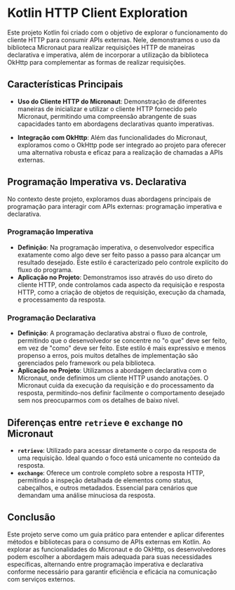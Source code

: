 # Kotlin HTTP Client Exploration

Este projeto Kotlin foi criado com o objetivo de explorar o funcionamento do cliente HTTP para consumir APIs externas. Nele, demonstramos o uso da biblioteca Micronaut para realizar requisições HTTP de maneiras declarativa e imperativa, além de incorporar a utilização da biblioteca OkHttp para complementar as formas de realizar requisições.

## Características Principais

- **Uso do Cliente HTTP do Micronaut**: Demonstração de diferentes maneiras de inicializar e utilizar o cliente HTTP fornecido pelo Micronaut, permitindo uma compreensão abrangente de suas capacidades tanto em abordagens declarativas quanto imperativas.

- **Integração com OkHttp**: Além das funcionalidades do Micronaut, exploramos como o OkHttp pode ser integrado ao projeto para oferecer uma alternativa robusta e eficaz para a realização de chamadas a APIs externas.

## Programação Imperativa vs. Declarativa

No contexto deste projeto, exploramos duas abordagens principais de programação para interagir com APIs externas: programação imperativa e declarativa.

### Programação Imperativa

- **Definição**: Na programação imperativa, o desenvolvedor especifica exatamente como algo deve ser feito passo a passo para alcançar um resultado desejado. Este estilo é caracterizado pelo controle explícito do fluxo do programa.
- **Aplicação no Projeto**: Demonstramos isso através do uso direto do cliente HTTP, onde controlamos cada aspecto da requisição e resposta HTTP, como a criação de objetos de requisição, execução da chamada, e processamento da resposta.

### Programação Declarativa

- **Definição**: A programação declarativa abstrai o fluxo de controle, permitindo que o desenvolvedor se concentre no "o que" deve ser feito, em vez de "como" deve ser feito. Este estilo é mais expressivo e menos propenso a erros, pois muitos detalhes de implementação são gerenciados pelo framework ou pela biblioteca.
- **Aplicação no Projeto**: Utilizamos a abordagem declarativa com o Micronaut, onde definimos um cliente HTTP usando anotações. O Micronaut cuida da execução da requisição e do processamento da resposta, permitindo-nos definir facilmente o comportamento desejado sem nos preocuparmos com os detalhes de baixo nível.

## Diferenças entre `retrieve` e `exchange` no Micronaut

- **`retrieve`**: Utilizado para acessar diretamente o corpo da resposta de uma requisição. Ideal quando o foco está unicamente no conteúdo da resposta.
- **`exchange`**: Oferece um controle completo sobre a resposta HTTP, permitindo a inspeção detalhada de elementos como status, cabeçalhos, e outros metadados. Essencial para cenários que demandam uma análise minuciosa da resposta.

## Conclusão

Este projeto serve como um guia prático para entender e aplicar diferentes métodos e bibliotecas para o consumo de APIs externas em Kotlin. Ao explorar as funcionalidades do Micronaut e do OkHttp, os desenvolvedores podem escolher a abordagem mais adequada para suas necessidades específicas, alternando entre programação imperativa e declarativa conforme necessário para garantir eficiência e eficácia na comunicação com serviços externos.
